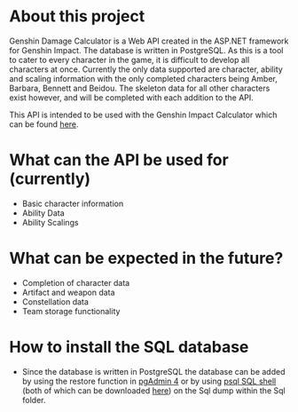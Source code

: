 # About this project
Genshin Damage Calculator is a Web API created in the ASP.NET framework for Genshin Impact. The database is written in PostgreSQL. As this is a tool to cater to every character in the game, it is difficult to develop all characters at once. Currently the only data supported are character, ability and scaling information with the only completed characters being Amber, Barbara, Bennett and Beidou. The skeleton data for all other characters exist however, and will be completed with each addition to the API.

This API is intended to be used with the Genshin Impact Calculator which can be found [here](https://github.com/RameezHaniff/Genshin-Impact-Calculator.git).

# What can the API be used for (currently)
* Basic character information
* Ability Data
* Ability Scalings

# What can be expected in the future?
* Completion of character data
* Artifact and weapon data
* Constellation data
* Team storage functionality

# How to install the SQL database
* Since the database is written in PostgreSQL the database can be added by using the restore function in [pgAdmin 4](https://www.pgadmin.org/docs/pgadmin4/development/restore_dialog.html) or by using [psql SQL shell](https://www.postgresql.org/docs/current/backup-dump.html#BACKUP-DUMP-RESTORE) (both of which can be downloaded [here](https://www.postgresql.org/download/)) on the Sql dump within the Sql folder.
